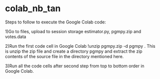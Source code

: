 # colab_nb_tan

Steps to follow to execute the Google Colab code:

1)Go to files, upload to session storage estimator.py, pgmpy.zip and votes.data 

2)Run the first code cell in Google Colab !unzip pgmpy.zip -d pgmpy . This is unzip the zip file
and create a directory pgmpy and extract the zip contents of the source file in the directory mentioned here.

3)Run all the code cells after second step from top to bottom order in Google Colab.

